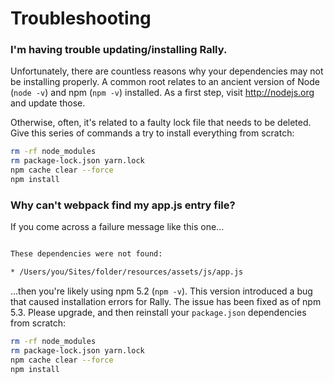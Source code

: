 # Troubleshooting

### I'm having trouble updating/installing Rally.

Unfortunately, there are countless reasons why your dependencies may not be installing properly. A common root relates to an ancient version of Node (`node -v`) and npm (`npm -v`) installed. As a first step, visit http://nodejs.org and update those.

Otherwise, often, it's related to a faulty lock file that needs to be deleted. Give this series of commands a try to install everything from scratch:

```bash
rm -rf node_modules
rm package-lock.json yarn.lock
npm cache clear --force
npm install
```

### Why can't webpack find my app.js entry file?

If you come across a failure message like this one...

```bash

These dependencies were not found:

* /Users/you/Sites/folder/resources/assets/js/app.js
```

...then you're likely using npm 5.2 (`npm -v`). This version introduced a bug that caused installation errors for Rally. The issue has been fixed as of npm 5.3. Please upgrade, and then reinstall your `package.json` dependencies from scratch:

```bash
rm -rf node_modules
rm package-lock.json yarn.lock
npm cache clear --force
npm install
```
